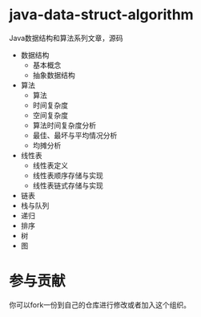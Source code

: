 # java-data-struct-algorithm
Java数据结构和算法系列文章，源码

- 数据结构
	- 基本概念
	- 抽象数据结构
- 算法
	- 算法
	- 时间复杂度
	- 空间复杂度
	- 算法时间复杂度分析
	- 最佳、最坏与平均情况分析
	- 均摊分析
- 线性表
	- 线性表定义
	- 线性表顺序存储与实现
	- 线性表链式存储与实现
- 链表
- 栈与队列
- 递归
- 排序
- 树
- 图

# 参与贡献

你可以fork一份到自己的仓库进行修改或者加入这个组织。
